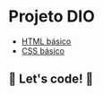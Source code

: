 # Projeto DIO
* [HTML básico](https://www.w3schools.com/html/)
* [CSS básico](https://developer.mozilla.org/pt-BR/docs/Web/CSS)
## 🚀 Let's code! 🚀
